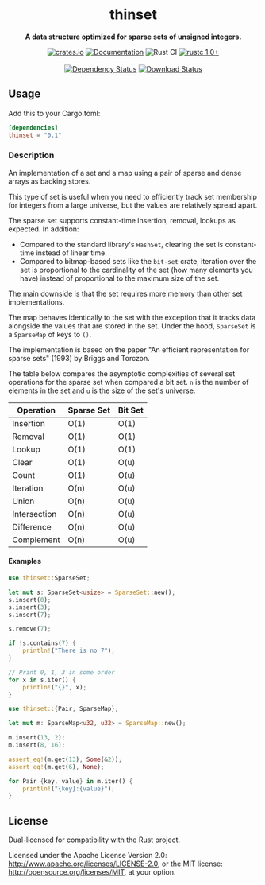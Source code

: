 <div align="center">
  <h1>thinset</h1>
  <p>
    <strong>A data structure optimized for sparse sets of unsigned integers.</strong>
  </p>
  <p>

[![crates.io][crates.io shield]][crates.io link]
[![Documentation][docs.rs badge]][docs.rs link]
![Rust CI][github ci badge]
[![rustc 1.0+]][Rust 1.0]
<br />
<br />
[![Dependency Status][deps.rs status]][deps.rs link]
[![Download Status][shields.io download count]][crates.io link]

  </p>
</div>

[crates.io shield]: https://img.shields.io/crates/v/thinset?label=latest
[crates.io link]: https://crates.io/crates/thinset
[docs.rs badge]: https://docs.rs/thinset/badge.svg?version=0.3.0
[docs.rs link]: https://docs.rs/thinset/0.3.0/thinset/
[github ci badge]: https://github.com/Chriscbr/thinset/actions/workflows/rust.yml/badge.svg
[rustc 1.0+]: https://img.shields.io/badge/rustc-1.0%2B-blue.svg
[Rust 1.0]: https://blog.rust-lang.org/2015/05/15/Rust-1.0.html
[deps.rs status]: https://deps.rs/repo/github/Chriscbr/thinset/status.svg
[deps.rs link]: https://deps.rs/crate/thinset/0.3.0
[shields.io download count]: https://img.shields.io/crates/d/thinset.svg

## Usage

Add this to your Cargo.toml:

```toml
[dependencies]
thinset = "0.1"
```

### Description

<!-- cargo-rdme start -->

An implementation of a set and a map using a pair of sparse and dense arrays as backing stores.

This type of set is useful when you need to efficiently track set membership for integers
from a large universe, but the values are relatively spread apart.

The sparse set supports constant-time insertion, removal, lookups as expected.
In addition:

- Compared to the standard library's `HashSet`, clearing the set is constant-time instead of linear time.
- Compared to bitmap-based sets like the `bit-set` crate, iteration over the set is
proportional to the cardinality of the set (how many elements you have) instead of proportional to the maximum size of the set.

The main downside is that the set requires more memory than other set implementations.

The map behaves identically to the set with the exception that it tracks data alongside
the values that are stored in the set. Under the hood, `SparseSet` is a `SparseMap` of keys to `()`.

The implementation is based on the paper "An efficient representation for sparse sets" (1993)
by Briggs and Torczon.

The table below compares the asymptotic complexities of several set operations for the sparse set when compared a bit set.
`n` is the number of elements in the set and `u` is the size of the set's universe.

| Operation | Sparse Set | Bit Set |
| --------- | ---------- | ------- |
| Insertion | O(1)       | O(1)    |
| Removal   | O(1)       | O(1)    |
| Lookup    | O(1)       | O(1)    |
| Clear     | O(1)       | O(u)    |
| Count     | O(1)       | O(u)    |
| Iteration | O(n)       | O(u)    |
| Union     | O(n)       | O(u)    |
| Intersection | O(n)    | O(u)    |
| Difference | O(n)      | O(u)    |
| Complement | O(n)      | O(u)    |

#### Examples

```rust
use thinset::SparseSet;

let mut s: SparseSet<usize> = SparseSet::new();
s.insert(0);
s.insert(3);
s.insert(7);

s.remove(7);

if !s.contains(7) {
    println!("There is no 7");
}

// Print 0, 1, 3 in some order
for x in s.iter() {
    println!("{}", x);
}
```

```rust
use thinset::{Pair, SparseMap};

let mut m: SparseMap<u32, u32> = SparseMap::new();

m.insert(13, 2);
m.insert(8, 16);

assert_eq!(m.get(13), Some(&2));
assert_eq!(m.get(6), None);

for Pair {key, value} in m.iter() {
    println!("{key}:{value}");
}
```

<!-- cargo-rdme end -->

## License

Dual-licensed for compatibility with the Rust project.

Licensed under the Apache License Version 2.0: http://www.apache.org/licenses/LICENSE-2.0,
or the MIT license: http://opensource.org/licenses/MIT, at your option.
